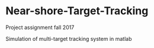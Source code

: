 # Near-shore-Target-Tracking
Project assignment fall 2017

Simulation of multi-target tracking system in matlab
